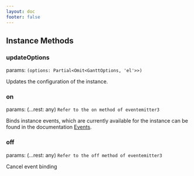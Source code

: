 ```yaml
---
layout: doc
footer: false
---
```


## Instance Methods

### updateOptions

params: `(options: Partial<Omit<GanttOptions, 'el'>>)`

Updates the configuration of the instance.

### on

params: (...rest: any) `Refer to the on method of eventemitter3`

Binds instance events, which are currently available for the instance can be found in the documentation [Events](/en/api/constructor-on).

### off

params: (...rest: any) `Refer to the off method of eventemitter3`

Cancel event binding

